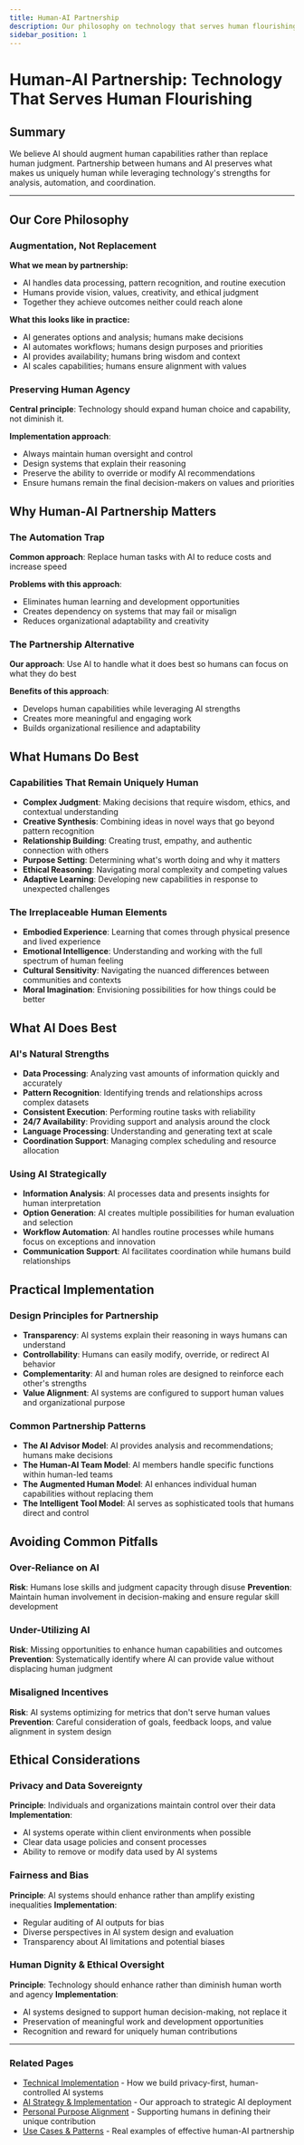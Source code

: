 ```yaml
---
title: Human-AI Partnership
description: Our philosophy on technology that serves human flourishing
sidebar_position: 1
---
```


# Human-AI Partnership: Technology That Serves Human Flourishing

## Summary

We believe AI should augment human capabilities rather than replace human judgment. Partnership between humans and AI preserves what makes us uniquely human while leveraging technology's strengths for analysis, automation, and coordination.

---

## Our Core Philosophy

### Augmentation, Not Replacement

**What we mean by partnership:**
- AI handles data processing, pattern recognition, and routine execution
- Humans provide vision, values, creativity, and ethical judgment  
- Together they achieve outcomes neither could reach alone

**What this looks like in practice:**
- AI generates options and analysis; humans make decisions
- AI automates workflows; humans design purposes and priorities
- AI provides availability; humans bring wisdom and context
- AI scales capabilities; humans ensure alignment with values

### Preserving Human Agency

**Central principle**: Technology should expand human choice and capability, not diminish it.

**Implementation approach**:
- Always maintain human oversight and control
- Design systems that explain their reasoning
- Preserve the ability to override or modify AI recommendations
- Ensure humans remain the final decision-makers on values and priorities

## Why Human-AI Partnership Matters

### The Automation Trap

**Common approach**: Replace human tasks with AI to reduce costs and increase speed

**Problems with this approach**:
- Eliminates human learning and development opportunities
- Creates dependency on systems that may fail or misalign
- Reduces organizational adaptability and creativity

### The Partnership Alternative

**Our approach**: Use AI to handle what it does best so humans can focus on what they do best

**Benefits of this approach**:
- Develops human capabilities while leveraging AI strengths
- Creates more meaningful and engaging work
- Builds organizational resilience and adaptability

## What Humans Do Best

### Capabilities That Remain Uniquely Human

- **Complex Judgment**: Making decisions that require wisdom, ethics, and contextual understanding
- **Creative Synthesis**: Combining ideas in novel ways that go beyond pattern recognition
- **Relationship Building**: Creating trust, empathy, and authentic connection with others
- **Purpose Setting**: Determining what's worth doing and why it matters
- **Ethical Reasoning**: Navigating moral complexity and competing values
- **Adaptive Learning**: Developing new capabilities in response to unexpected challenges

### The Irreplaceable Human Elements

- **Embodied Experience**: Learning that comes through physical presence and lived experience
- **Emotional Intelligence**: Understanding and working with the full spectrum of human feeling
- **Cultural Sensitivity**: Navigating the nuanced differences between communities and contexts
- **Moral Imagination**: Envisioning possibilities for how things could be better

## What AI Does Best

### AI's Natural Strengths

- **Data Processing**: Analyzing vast amounts of information quickly and accurately
- **Pattern Recognition**: Identifying trends and relationships across complex datasets
- **Consistent Execution**: Performing routine tasks with reliability
- **24/7 Availability**: Providing support and analysis around the clock
- **Language Processing**: Understanding and generating text at scale
- **Coordination Support**: Managing complex scheduling and resource allocation

### Using AI Strategically

- **Information Analysis**: AI processes data and presents insights for human interpretation
- **Option Generation**: AI creates multiple possibilities for human evaluation and selection
- **Workflow Automation**: AI handles routine processes while humans focus on exceptions and innovation
- **Communication Support**: AI facilitates coordination while humans build relationships

## Practical Implementation

### Design Principles for Partnership

- **Transparency**: AI systems explain their reasoning in ways humans can understand
- **Controllability**: Humans can easily modify, override, or redirect AI behavior  
- **Complementarity**: AI and human roles are designed to reinforce each other's strengths
- **Value Alignment**: AI systems are configured to support human values and organizational purpose

### Common Partnership Patterns

- **The AI Advisor Model**: AI provides analysis and recommendations; humans make decisions
- **The Human-AI Team Model**: AI members handle specific functions within human-led teams
- **The Augmented Human Model**: AI enhances individual human capabilities without replacing them
- **The Intelligent Tool Model**: AI serves as sophisticated tools that humans direct and control

## Avoiding Common Pitfalls

### Over-Reliance on AI
**Risk**: Humans lose skills and judgment capacity through disuse
**Prevention**: Maintain human involvement in decision-making and ensure regular skill development

### Under-Utilizing AI
**Risk**: Missing opportunities to enhance human capabilities and outcomes
**Prevention**: Systematically identify where AI can provide value without displacing human judgment

### Misaligned Incentives
**Risk**: AI systems optimizing for metrics that don't serve human values
**Prevention**: Careful consideration of goals, feedback loops, and value alignment in system design

## Ethical Considerations

### Privacy and Data Sovereignty
**Principle**: Individuals and organizations maintain control over their data
**Implementation**: 
- AI systems operate within client environments when possible
- Clear data usage policies and consent processes
- Ability to remove or modify data used by AI systems

### Fairness and Bias
**Principle**: AI systems should enhance rather than amplify existing inequalities
**Implementation**:
- Regular auditing of AI outputs for bias
- Diverse perspectives in AI system design and evaluation
- Transparency about AI limitations and potential biases

### Human Dignity & Ethical Oversight
**Principle**: Technology should enhance rather than diminish human worth and agency
**Implementation**:
- AI systems designed to support human decision-making, not replace it
- Preservation of meaningful work and development opportunities
- Recognition and reward for uniquely human contributions

---

### Related Pages
- [Technical Implementation](/docs/methodology/technical-implementation) - How we build privacy-first, human-controlled AI systems
- [AI Strategy & Implementation](/docs/services/ai-strategy-implementation) - Our approach to strategic AI deployment
- [Personal Purpose Alignment](/docs/services/personal-purpose-alignment) - Supporting humans in defining their unique contribution
- [Use Cases & Patterns](/docs/impact/use-cases-patterns) - Real examples of effective human-AI partnership

<!-- 
## Content Removed in Streamlining:

1. **Extended "What This Means for Your Organization" section** - Removed detailed implementation requirements that seemed overconfident
2. **Detailed irreplaceable human elements descriptions** - Simplified to essential capabilities
3. **Extensive AI strategic usage examples** - Reduced to core applications
4. **Learning Enhancement and personalization claims** - Removed sophisticated AI education promises
5. **Continuous Learning partnership descriptions** - Simplified to basic design principles
6. **Loss of Human Connection pitfall section** - Consolidated into other pitfall categories
7. **AI ethics circles and councils implementation** - Removed detailed governance structure recommendations
8. **Scenario Modeling and complex AI capabilities** - Focused on proven AI strengths rather than advanced features
9. **Detailed cultural development and skill building requirements** - Simplified to core implementation approaches
10. **Extended benefits claims about organizational outcomes** - Reduced to essential partnership advantages

The removed content was primarily detailed implementation frameworks, extensive capability claims, and sophisticated organizational development requirements that would be more appropriate after establishing a proven partnership approach.
-->